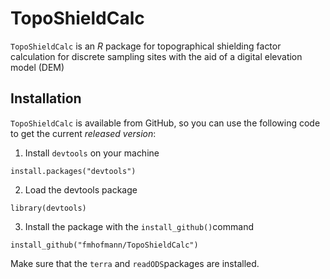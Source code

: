 # TopoShieldCalc

`TopoShieldCalc` is an *R* package for topographical shielding factor calculation for discrete sampling sites with the aid of a digital elevation model (DEM)
## Installation

`TopoShieldCalc` is available from GitHub, so you can use the following code to get the current *released version*:

1. Install `devtools` on your machine

```
install.packages("devtools")
```

2. Load the devtools package

```
library(devtools)
```

3. Install the package with the `install_github()`command
 
```
install_github("fmhofmann/TopoShieldCalc")
```
Make sure that the `terra` and `readODS`packages are installed. 

